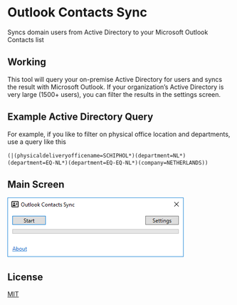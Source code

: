 # Outlook Contacts Sync

Syncs domain users from Active Directory to your Microsoft Outlook Contacts list

## Working

This tool will query your on-premise Active Directory for users and syncs the result with Microsoft Outlook. If your organization’s Active Directory is very large (1500+ users), you can filter the results in the settings screen.

## Example Active Directory Query

For example, if you like to filter on physical office location and departments, use a query like this
```
(|(physicaldeliveryofficename=SCHIPHOL*)(department=NL*)(department=EQ-NL*)(department=EQ-EQ-NL*)(company=NETHERLANDS))
```

## Main Screen

![alt Outlook Contacts Sync](Source/Windows%20Store/Images/Screen1.png)

## License

[MIT](LICENSE)
